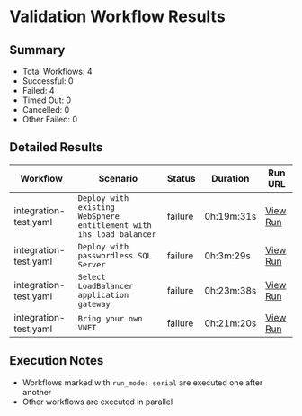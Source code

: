 # Validation Workflow Results

## Summary
- Total Workflows: 4
- Successful: 0
- Failed: 4
- Timed Out: 0
- Cancelled: 0
- Other Failed: 0

## Detailed Results

| Workflow | Scenario | Status | Duration | Run URL |
|----------|----------|---------|-----------|----------|
| integration-test.yaml | `Deploy with existing WebSphere entitlement with ihs load balancer` | failure | 0h:19m:31s | [View Run](https://github.com/WASdev/azure.websphere-traditional.cluster/actions/runs/17554655437) |
| integration-test.yaml | `Deploy with passwordless SQL Server` | failure | 0h:3m:29s | [View Run](https://github.com/WASdev/azure.websphere-traditional.cluster/actions/runs/17554657919) |
| integration-test.yaml | `Select LoadBalancer application gateway` | failure | 0h:23m:38s | [View Run](https://github.com/WASdev/azure.websphere-traditional.cluster/actions/runs/17554660822) |
| integration-test.yaml | `Bring your own VNET` | failure | 0h:21m:20s | [View Run](https://github.com/WASdev/azure.websphere-traditional.cluster/actions/runs/17554663838) |


## Execution Notes
- Workflows marked with `run_mode: serial` are executed one after another
- Other workflows are executed in parallel
